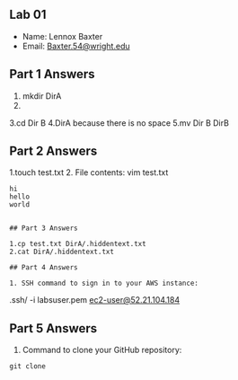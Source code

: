 ## Lab 01

- Name: Lennox Baxter
- Email: Baxter.54@wright.edu

## Part 1 Answers

1. mkdir DirA
2.
3.cd Dir B
4.DirA because there is no space
5.mv Dir B DirB

## Part 2 Answers

1.touch test.txt
2. File contents:
vim test.txt
```i
hi
hello
world


## Part 3 Answers

1.cp test.txt DirA/.hiddentext.txt
2.cat DirA/.hiddentext.txt

## Part 4 Answers

1. SSH command to sign in to your AWS instance:

```
.ssh/ -i labsuser.pem ec2-user@52.21.104.184

## Part 5 Answers

1. Command to clone your GitHub repository:

```
git clone 
```
